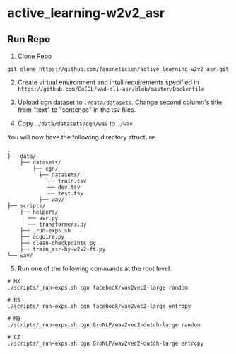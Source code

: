# active_learning-w2v2_asr


## Run Repo
1. Clone Repo

```
git clone https://github.com/fauxneticien/active_learning-w2v2_asr.git
```

2. Create virtual environment and intall requirements specified in `https://github.com/CoEDL/vad-sli-asr/blob/master/Dockerfile`

3. Upload cgn dataset to `./data/datasets`. Change second column's title from "text" to "sentence" in the tsv files.

4. Copy `./data/datasets/cgn/wav` to `./wav`

You will now have the following directory structure.

    .
    ├── data/                       
        ├── datasets/                 
            ├── cgn/  
              ├── datasets/
                ├── train.tsv
                ├── dev.tsv
                ├── test.tsv
              ├── wav/
    ├── scripts/  
        ├── helpers/
          ├── asr.py
          ├── transformers.py
        ├── _run-exps.sh
        ├── acquire.py
        ├── clean-checkpoints.py
        ├── train_asr-by-w2v2-ft.py
    └── wav/                     

5. Run one of the following commands at the root level.

```
# MX
./scripts/_run-exps.sh cgn facebook/wav2vec2-large random   

# NS
./scripts/_run-exps.sh cgn facebook/wav2vec2-large entropy   

# MB
./scripts/_run-exps.sh cgn GroNLP/wav2vec2-dutch-large random   

# CZ
./scripts/_run-exps.sh cgn GroNLP/wav2vec2-dutch-large entropy   
```
